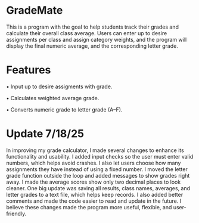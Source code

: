 # GradeMate
This is a program with the goal to help students track their grades and calculate their overall class average. Users can enter up to desire assignments per class and assign category weights, and the program will display the final numeric average, and the corresponding letter grade.

# Features 

• Input up to desire assigments with grade.

• Calculates weighted average grade.

• Converts numeric grade to letter grade (A–F).


# Update 7/18/25 

In improving my grade calculator, I made several changes to enhance its functionality and usability. I added input checks so the user must enter valid numbers, which helps avoid crashes. I also let users choose how many assignments they have instead of using a fixed number. I moved the letter grade function outside the loop and added messages to show grades right away. I made the average scores show only two decimal places to look cleaner. One big update was saving all results, class names, averages, and letter grades to a text file, which helps keep records. I also added better comments and made the code easier to read and update in the future. I believe these changes made the program more useful, flexible, and user-friendly.
